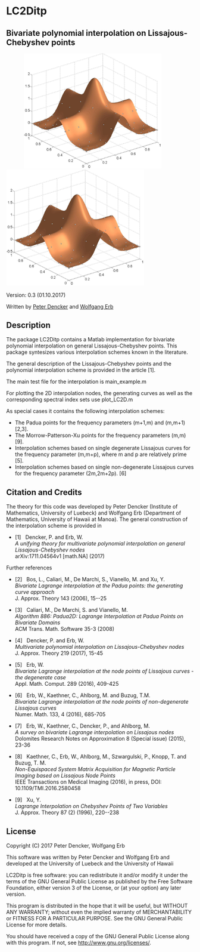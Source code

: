 # LC2Ditp

Bivariate polynomial interpolation on Lissajous-Chebyshev points
--------------------------------------------------------------------------------

&nbsp;&nbsp;&nbsp;&nbsp;&nbsp;&nbsp;&nbsp;&nbsp;&nbsp; &nbsp;&nbsp;<img src="img/2Dpicture1.jpg" width="370"> &nbsp;&nbsp;&nbsp;&nbsp;&nbsp;&nbsp;&nbsp;&nbsp;&nbsp; &nbsp;&nbsp;<img src="img/2Dpicture1.jpg" width="370"> 

Version: 0.3 (01.10.2017)

Written by <a href="http://www.math.uni-luebeck.de/mitarbeiter/dencker/index.php"> Peter Dencker</a> and <a href="http://math.hawaii.edu/~erb/index.html"> Wolfgang Erb</a>


Description
-----------

The package LC2Ditp contains a Matlab implementation for bivariate polynomial interpolation on 
general Lissajous-Chebyshev points. This package syntesizes various interpolation schemes known in the literature. 

The general description of the Lissajous-Chebyshev points and the polynomial interpolation scheme is provided in the article [1]. 

The main test file for the interpolation is
main_example.m

For plotting the 2D interpolation nodes, the generating curves as well as the corresponding spectral index sets use
plot_LC2D.m

As special cases it contains the following interpolation schemes:

- The Padua points for the frequency parameters (m+1,m) and (m,m+1) [2,3].
- The Morrow-Patterson-Xu points for the frequency parameters (m,m) [9].
- Interpolation schemes based on single degenerate Lissajous curves for 
the frequency parameter (m,m+p), where m and p are relatively prime [5]. 
- Interpolation schemes based on single non-degenerate Lissajous curves for 
the frequency parameter (2m,2m+2p). [6]


Citation and Credits
--------------------

The theory for this code was developed by Peter Dencker (Institute of Mathematics, University of Luebeck) and Wolfgang Erb (Department of Mathematics, University of Hawaii at Manoa). The general construction of the interpolation
scheme is provided in


*   [1] &nbsp; Dencker, P. and Erb, W. <br>
    <i> A unifying theory for multivariate polynomial interpolation on general Lissajous-Chebyshev nodes </i> <br>
    arXiv:1711.04564v1 [math.NA] (2017) 



Further references

*   [2] &nbsp; Bos, L., Caliari, M., De Marchi, S., Vianello, M. and Xu, Y. <br>
    <i> Bivariate Lagrange interpolation at the Padua points: the generating curve approach </i> <br>
    J. Approx. Theory 143 (2006), 15--25 

*   [3] &nbsp; Caliari, M., De Marchi, S. and Vianello, M. <br>
    <i> Algorithm 886: Padua2D: Lagrange Interpolation at Padua Points on Bivariate Domains </i> <br>
    ACM Trans. Math. Software 35-3 (2008) 

*   [4] &nbsp; Dencker, P. and Erb, W. <br>
    <i> Multivariate polynomial interpolation on Lissajous-Chebyshev nodes </i> <br>
    J. Approx. Theory 219 (2017), 15-45

*   [5] &nbsp; Erb, W. <br>
    <i> Bivariate Lagrange interpolation at the node points of Lissajous curves - the degenerate case </i> <br>
    Appl. Math. Comput. 289 (2016), 409-425
    
*   [6] &nbsp; Erb, W., Kaethner, C., Ahlborg, M. and Buzug, T.M. <br>
    <i>Bivariate Lagrange interpolation at the node points of non-degenerate Lissajous curves </i> <br>
    Numer. Math. 133, 4 (2016), 685-705

*   [7] &nbsp; Erb, W., Kaethner, C., Dencker, P., and Ahlborg, M. <br>
    <i> A survey on bivariate Lagrange interpolation on Lissajous nodes </i> <br>
    Dolomites Research Notes on Approximation 8 (Special issue) (2015), 23-36

*   [8] &nbsp; Kaethner, C., Erb, W., Ahlborg, M., Szwargulski, P., Knopp, T. and Buzug, T. M. <br>
    <i> Non-Equispaced System Matrix Acquisition for Magnetic Particle Imaging based on Lissajous Node Points </i> <br>
    IEEE Transactions on Medical Imaging (2016), in press, DOI: 10.1109/TMI.2016.2580458 
 
*   [9] &nbsp; Xu, Y. <br>
    <i> Lagrange Interpolation on Chebyshev Points of Two Variables </i> <br>
    J. Approx. Theory 87 (2) (1996), 220--238

	

License
-------

Copyright (C) 2017 Peter Dencker, Wolfgang Erb

This software was written by Peter Dencker and Wolfgang Erb 
and developed at the University of Luebeck and the University of Hawaii

LC2Ditp is free software: you can redistribute it and/or modify
it under the terms of the GNU General Public License as published by
the Free Software Foundation, either version 3 of the License, or
(at your option) any later version.

This program is distributed in the hope that it will be useful,
but WITHOUT ANY WARRANTY; without even the implied warranty of
MERCHANTABILITY or FITNESS FOR A PARTICULAR PURPOSE.  See the
GNU General Public License for more details.

You should have received a copy of the GNU General Public License
along with this program. If not, see <http://www.gnu.org/licenses/>.
